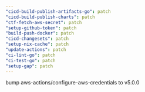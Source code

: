 ```yaml
---
"cicd-build-publish-artifacts-go": patch
"cicd-build-publish-charts": patch
"ctf-fetch-aws-secret": patch
"setup-github-token": patch
"build-push-docker": patch
"cicd-changesets": patch
"setup-nix-cache": patch
"update-actions": patch
"ci-lint-go": patch
"ci-test-go": patch
"setup-gap": patch
---
```


bump aws-actions/configure-aws-credentials to v5.0.0
